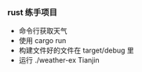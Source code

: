 ### rust 练手项目
- 命令行获取天气
- 使用 cargo run <city name>
- 构建文件好的文件在 target/debug 里
- 运行 ./weather-ex Tianjin
